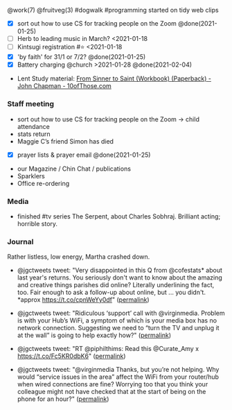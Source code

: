 @work(7) @fruitveg(3) #dogwalk
#programming started on tidy web clips
* [x] sort out how to use CS for tracking people on the Zoom @done(2021-01-25)
* [ ] Herb to leading music in March? <2021-01-18
* [ ] Kintsugi registration #⭐️ <2021-01-18
* [x] 'by faith' for 31/1 or 7/2? @done(2021-01-25)
* [x] Battery charging @church >2021-01-28 @done(2021-02-04)
* Lent Study material: [From Sinner to Saint (Workbook) (Paperback) - John Chapman - 10ofThose.com](https://www.10ofthose.com/uk/products/17061/from-sinner-to-saint-workbook?fbclid=IwAR1a5i-HvHyGh7omruwsu-It9IUfpxrGTNJdBUmkxw_6Hjqha4xlWj83oXg)
### Staff meeting
- sort out how to use CS for tracking people on the Zoom → child attendance
- stats return
- Maggie C’s friend Simon has died
* [x] prayer lists & prayer email @done(2021-01-25)
- our Magazine / Chin Chat / publications
- Sparklers
- Office re-ordering
### Media
- finished #tv series The Serpent, about Charles Sobhraj. Brilliant acting; horrible story.
### Journal
Rather listless, low energy, Martha crashed down.
- @jgctweets tweet: "Very disappointed in this Q from @cofestats* about last year's returns. You seriously don't want to know about the amazing and creative things parishes did online? Literally underlining the fact, too. Fair enough to ask a follow-up about online, but ... you didn't. *approx https://t.co/cpnWeYy0df" ([permalink](http://twitter.com/jgctweets/status/1353693433412677633))

- @jgctweets tweet: "Ridiculous ‘support’ call with @virginmedia. Problem is with your Hub’s WiFi, a symptom of which is your media box has no network connection.  Suggesting we need to “turn the TV and unplug it at the wall” is going to help exactly how?" ([permalink](http://twitter.com/jgctweets/status/1353706096175812610))

- @jgctweets tweet: "RT @piphilthims: Read this @Curate_Amy x https://t.co/Fc5KR0dbK6" ([permalink](http://twitter.com/jgctweets/status/1353706603309133830))

- @jgctweets tweet: "@virginmedia Thanks, but you’re not helping. Why would “service issues in the area” affect the WiFi from your router/hub when wired connections are fine? Worrying too that you think your colleague might not have checked that at the start of being on the phone for an hour?" ([permalink](http://twitter.com/jgctweets/status/1353794106678530048))

